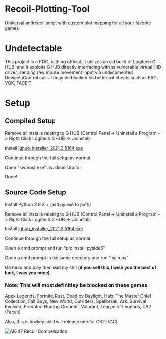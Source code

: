 # Recoil-Plotting-Tool
Universal antirecoil script with custom plot mapping for all your favorite games

# Undetectable
This project is a POC, nothing official. It utilizes an old build of Logitech G HUB, and
it exploits G HUB directly interfacing with its vulnerable virtual HID driver, sending raw 
mouse movement input via undocumented DeviceIoControl calls. It may be blocked on better anticheats
such as EAC, VGK, FACEIT

# Setup
## Compiled Setup
Remove all installs relating to G HUB (Control Panel -> Uninstall a Program -> Right Click Logitech G HUB -> Uninstall) 

Install [lghub_installer_2021.3.5164.exe](http://irisdma.cdn.zerocdn.com/lghub_installer_2021.3.5164.exe)

Continue through the full setup as normal

Open "svchost.exe" as administraitor

Done!

## Source Code Setup
Install Python 3.9.X + (add py.exe to path)

Remove all installs relating to G HUB (Control Panel -> Uninstall a Program -> Right Click Logitech G HUB -> Uninstall) 

Install [lghub_installer_2021.3.5164.exe](http://irisdma.cdn.zerocdn.com/lghub_installer_2021.3.5164.exe)

Continue through the full setup as normal

Open a cmd prompt and run "pip install pyside6"

Open a cmd prompt in the same directory and run "main.py"

Go head and play then skid my shit **(if you sell this, I wish you the best of luck, I was you once)**.

### Note: This will most definitley be blocked on these games
Apex Legends, Fortnite, Rust, Dead by Daylight, Halo: The Master Chief Collection, Fall Guys, New World, Outriders, 
Spellbreak, Ark: Survival Evolved, Predator: Hunting Grounds, Valorant, League of Legends, CS2 (Faceit)

Also, this is lowkey shit I will release one for CS2 (VAC)

![AK-47 Recoil Compensation](https://cdn.discordapp.com/attachments/1378082147533066280/1384557160591003729/ak47-compensation-curve.gif?ex=6852dcd6&is=68518b56&hm=1fe91c87d006283122c71b7700f647394424ede28d176e884601bd0bbdb42f79)

